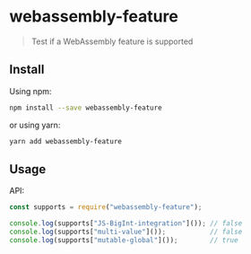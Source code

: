 # webassembly-feature

> Test if a WebAssembly feature is supported

## Install

Using npm:

```sh
npm install --save webassembly-feature
```

or using yarn:

```sh
yarn add webassembly-feature
```

## Usage

API:

```js
const supports = require("webassembly-feature");

console.log(supports["JS-BigInt-integration"]()); // false
console.log(supports["multi-value"]());           // false
console.log(supports["mutable-global"]());        // true
```
